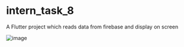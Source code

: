# intern_task_8

A Flutter project which reads data from firebase and display on screen

![image](https://user-images.githubusercontent.com/67455750/129085017-7f6b17d5-a154-4ed8-b722-b4041c51dca1.png)

